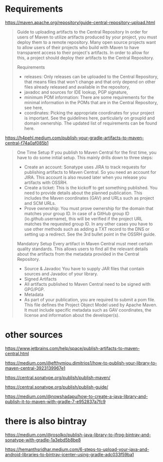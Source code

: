 # Requirements

<https://maven.apache.org/repository/guide-central-repository-upload.html>

> Guide to uploading artifacts to the Central Repository
> In order for users of Maven to utilize artifacts produced by your project, you must deploy them to a remote repository. Many open source projects want to allow users of their projects who build with Maven to have transparent access to their project's artifacts. In order to allow for this, a project should deploy their artifacts to the Central Repository.
>
> Requirements
>
> - releases: Only releases can be uploaded to the Central Repository, that means files that won't change and that only depend on other files already released and available in the repository,
> - javadoc and sources for IDE lookup, PGP signature,
> - minimum POM information: There are some requirements for the minimal information in the POMs that are in the Central Repository, see here,
> - coordinates: Picking the appropriate coordinates for your project is important. See the guidelines here, particularly on groupId and domain ownership.
>   The updated list of requirements can be found here.

<https://h4pehl.medium.com/publish-your-gradle-artifacts-to-maven-central-f74a0af085b1>

> One Time Setup
> If you publish to Maven Central for the first time, you have to do some initial setup. This mainly drills down to three steps:
>
> - Create an account:
>   Sonatype uses JIRA to track requests for publishing artifacts to Maven Central. So you need an account for JIRA. This account is also reused later when you release you artifacts with OSSRH.
> - Create a ticket:
>   This is the kickoff to get something published. You need to provide details about the planned publication. This includes the Maven coordinates (GAV) and URLs such as project and SCM URLs.
> - Prove ownership:
>   You must prove ownership for the domain that matches your group ID. In case of a GitHub group ID (io.github.username), this will be verified if the project URL matches the requested group ID. In any other cases you have to use other methods such as adding a TXT record to the DNS or setting up a redirect. See the 3rd bullet point in the OSSRH guide.
>
> Mandatory Setup
> Every artifact in Maven Central must meet certain quality standards. This allows users to find all the relevant details about the artifacts from the metadata provided in the Central Repository.
>
> - Source & Javadoc
>   You have to supply JAR files that contain sources and Javadoc of your library.
> - Signed Artifacts
> - All artifacts published to Maven Central need to be signed with GPG/PGP.
> - Metadata
> - As part of your publication, you are required to submit a pom file. This file defines the Project Object Model used by Apache Maven. It must include specific metadata such as GAV coordinates, the license and information about the developer(s).

# other sources

<https://www.jetbrains.com/help/space/publish-artifacts-to-maven-central.html>

<https://medium.com/@efthymiou.dimitrios1/how-to-publish-your-library-to-maven-central-3923139967e1>

<https://central.sonatype.org/publish/publish-maven/>

<https://central.sonatype.org/publish/publish-guide/>

<https://medium.com/@nowshadapu/how-to-create-a-java-library-and-publish-it-to-maven-with-gradle-7-e952837a7fc9>

# there is also bintray

<https://medium.com/@rosolko/publish-java-library-to-jfrog-bintray-and-sonatype-with-gradle-1a3ebd5b8be8>

<https://hemanthsridhar.medium.com/6-steps-to-upload-your-java-and-android-libraries-to-bintray-jcenter-using-gradle-adc033f59ba1>
